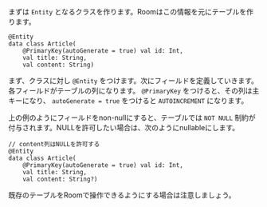 まずは `Entity` となるクラスを作ります。Roomはこの情報を元にテーブルを作ります。

```
@Entity
data class Article(
    @PrimaryKey(autoGenerate = true) val id: Int,
    val title: String,
    val content: String)
```

まず、クラスに対し `@Entity` をつけます。次にフィールドを定義していきます。各フィールドがテーブルの列になります。 `@PrimaryKey` をつけると、その列は主キーになり、 `autoGenerate = true` をつけると `AUTOINCREMENT` になります。

上の例のようにフィールドをnon-nullにすると、テーブルでは `NOT NULL` 制約が付与されます。NULLを許可したい場合は、次のようにnullableにします。

```
// content列はNULLを許可する
@Entity
data class Article(
    @PrimaryKey(autoGenerate = true) val id: Int,
    val title: String,
    val content: String?)
```

既存のテーブルをRoomで操作できるようにする場合は注意しましょう。

